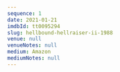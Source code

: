 ```yaml
---
sequence: 1
date: 2021-01-21
imdbId: tt0095294
slug: hellbound-hellraiser-ii-1988
venue: null
venueNotes: null
medium: Amazon
mediumNotes: null
---
```


